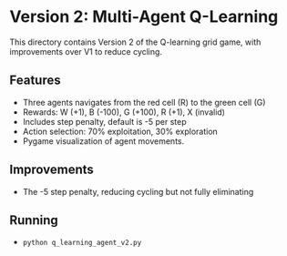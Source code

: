 # Version 2: Multi-Agent Q-Learning

This directory contains Version 2 of the Q-learning grid game, with improvements over V1 to reduce cycling.

## Features
- Three agents navigates from the red cell (R) to the green cell (G)
- Rewards: W (+1), B (-100), G (+100), R (+1), X (invalid)
- Includes step penalty, default is -5 per step
- Action selection: 70% exploitation, 30% exploration
- Pygame visualization of agent movements.

## Improvements
- The -5 step penalty, reducing cycling but not fully eliminating

## Running
- `python q_learning_agent_v2.py`